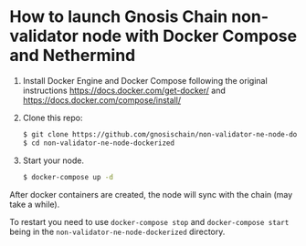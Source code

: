 # How to launch Gnosis Chain non-validator node with Docker Compose and Nethermind

1. Install Docker Engine and Docker Compose following the original instructions https://docs.docker.com/get-docker/ and https://docs.docker.com/compose/install/

2. Clone this repo:

    ```bash
    $ git clone https://github.com/gnosischain/non-validator-ne-node-dockerized
    $ cd non-validator-ne-node-dockerized
    ```

3. Start your node.

    ```bash
    $ docker-compose up -d
    ```

After docker containers are created, the node will sync with the chain (may take a while).

To restart you need to use `docker-compose stop` and `docker-compose start` being in the `non-validator-ne-node-dockerized` directory.
